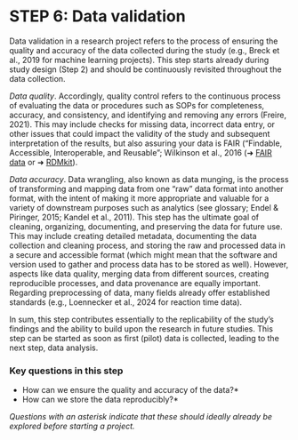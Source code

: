 # STEP 6: Data validation

Data validation in a research project refers to the process of ensuring the quality and accuracy of the data collected during the study (e.g., Breck et al., 2019 for machine learning projects). This step starts already during study design (Step 2) and should be continuously revisited throughout the data collection. 

_Data quality_. Accordingly, quality control refers to the continuous process of evaluating the data or procedures such as SOPs for completeness, accuracy, and consistency, and identifying and removing any errors (Freire, 2021). This may include checks for missing data, incorrect data entry, or other issues that could impact the validity of the study and subsequent interpretation of the results, but also assuring your data is FAIR (“Findable, Accessible, Interoperable, and Reusable”; Wilkinson et al., 2016 (➜ [FAIR data](https://www.nature.com/articles/sdata201618) or ➜ [RDMkit](https://rdmkit.elixir-europe.org/)). 

_Data accuracy_. Data wrangling, also known as data munging, is the process of transforming and mapping data from one “raw” data format into another format, with the intent of making it more appropriate and valuable for a variety of downstream purposes such as analytics (see glossary; Endel & Piringer, 2015; Kandel et al., 2011). This step has the ultimate goal of cleaning, organizing, documenting, and preserving the data for future use. This may include creating detailed metadata, documenting the data collection and cleaning process, and storing the raw and processed data in a secure and accessible format (which might mean that the software and version used to gather and process data has to be stored as well). However, aspects like data quality, merging data from different sources, creating reproducible processes, and data provenance are equally important. Regarding preprocessing of data, many fields already offer established standards (e.g., Loennecker et al., 2024 for reaction time data). 

In sum, this step contributes essentially to the replicability of the study’s findings and the ability to build upon the research in future studies. This step can be started as soon as first (pilot) data is collected, leading to the next step, data analysis.

### Key questions in this step
- How can we ensure the quality and accuracy of the data?*
- How can we store the data reproducibly?*

_Questions with an asterisk indicate that these should ideally already be explored before starting a project._
